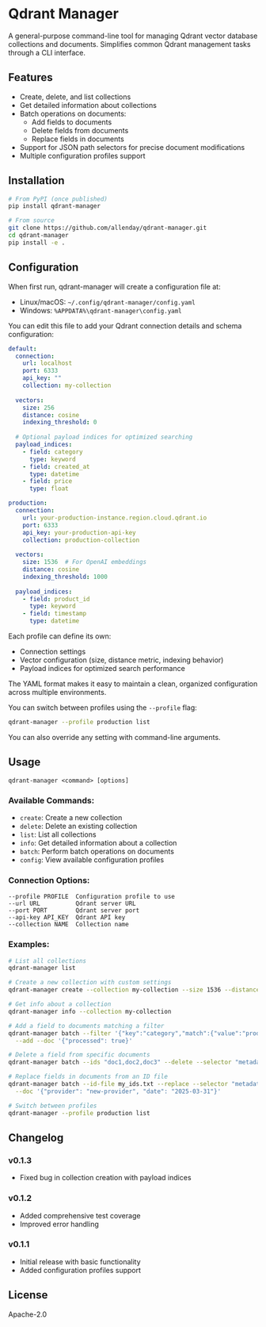 # Qdrant Manager

A general-purpose command-line tool for managing Qdrant vector database collections and documents. Simplifies common Qdrant management tasks through a CLI interface.

## Features

- Create, delete, and list collections
- Get detailed information about collections
- Batch operations on documents:
  - Add fields to documents
  - Delete fields from documents
  - Replace fields in documents
- Support for JSON path selectors for precise document modifications
- Multiple configuration profiles support

## Installation

```bash
# From PyPI (once published)
pip install qdrant-manager

# From source
git clone https://github.com/allenday/qdrant-manager.git
cd qdrant-manager
pip install -e .
```

## Configuration

When first run, qdrant-manager will create a configuration file at:
- Linux/macOS: `~/.config/qdrant-manager/config.yaml`
- Windows: `%APPDATA%\qdrant-manager\config.yaml`

You can edit this file to add your Qdrant connection details and schema configuration:

```yaml
default:
  connection:
    url: localhost
    port: 6333
    api_key: ""
    collection: my-collection
  
  vectors:
    size: 256
    distance: cosine
    indexing_threshold: 0
  
  # Optional payload indices for optimized searching
  payload_indices:
    - field: category
      type: keyword
    - field: created_at
      type: datetime
    - field: price
      type: float

production:
  connection:
    url: your-production-instance.region.cloud.qdrant.io
    port: 6333
    api_key: your-production-api-key
    collection: production-collection
  
  vectors:
    size: 1536  # For OpenAI embeddings
    distance: cosine
    indexing_threshold: 1000
  
  payload_indices:
    - field: product_id
      type: keyword
    - field: timestamp
      type: datetime
```

Each profile can define its own:
- Connection settings 
- Vector configuration (size, distance metric, indexing behavior)
- Payload indices for optimized search performance

The YAML format makes it easy to maintain a clean, organized configuration across multiple environments.

You can switch between profiles using the `--profile` flag:

```bash
qdrant-manager --profile production list
```

You can also override any setting with command-line arguments.

## Usage

```
qdrant-manager <command> [options]
```

### Available Commands:

- `create`: Create a new collection
- `delete`: Delete an existing collection
- `list`: List all collections
- `info`: Get detailed information about a collection
- `batch`: Perform batch operations on documents
- `config`: View available configuration profiles

### Connection Options:

```
--profile PROFILE  Configuration profile to use
--url URL          Qdrant server URL
--port PORT        Qdrant server port
--api-key API_KEY  Qdrant API key
--collection NAME  Collection name
```

### Examples:

```bash
# List all collections
qdrant-manager list

# Create a new collection with custom settings
qdrant-manager create --collection my-collection --size 1536 --distance euclid

# Get info about a collection
qdrant-manager info --collection my-collection

# Add a field to documents matching a filter
qdrant-manager batch --filter '{"key":"category","match":{"value":"product"}}' \
  --add --doc '{"processed": true}'

# Delete a field from specific documents
qdrant-manager batch --ids "doc1,doc2,doc3" --delete --selector "metadata.temp_data"

# Replace fields in documents from an ID file
qdrant-manager batch --id-file my_ids.txt --replace --selector "metadata.source" \
  --doc '{"provider": "new-provider", "date": "2025-03-31"}'

# Switch between profiles
qdrant-manager --profile production list
```

## Changelog

### v0.1.3
- Fixed bug in collection creation with payload indices

### v0.1.2
- Added comprehensive test coverage
- Improved error handling

### v0.1.1
- Initial release with basic functionality
- Added configuration profiles support

## License

Apache-2.0